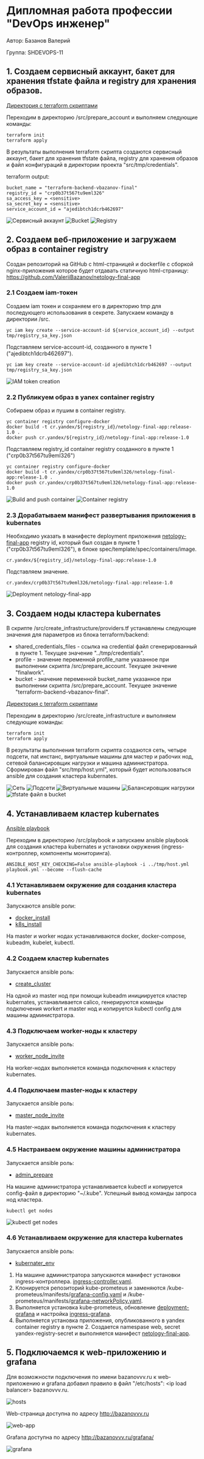 # Дипломная работа профессии "DevOps инженер"

Автор: Базанов Валерий

Группа: SHDEVOPS-11


## 1. Создаем сервисный аккаунт, бакет для хранения tfstate файла и registry для хранения образов.

[Директория с terraform скриптами](./src/prepare_account/)

Переходим в директорию /src/prepare_account и выполняем следующие команды:

```
terraform init
terraform apply
```

В результаты выполнения terraform скрипта создаются сервисный аккаунт, бакет для хранения tfstate файла, registry для хранения образов и файл конфигураций в директории проекта "src/tmp/credentials".

terraform output:
```
bucket_name = "terraform-backend-vbazanov-final"
registry_id = "crp0b37t567tu9eml326"
sa_access_key = <sensitive>
sa_secret_key = <sensitive>
service_account_id = "ajedibtch1dcrb462697"
```

<image src="img/service_account.png" alt="Сервисный аккаунт">

<image src="img/bucket.png" alt="Bucket">

<image src="img/registry.png" alt="Registry">


## 2. Создаем веб-приложение и загружаем образ в container registry

Создан репозиторий на GitHub с html-страницей и dockerfile с сборкой nginx-приложения которое будет отдавать статичную html-страницу: https://github.com/ValeriiBazanov/netology-final-app


### 2.1 Создаем iam-токен

Создаем iam токен и сохраняем его в директорию tmp для последующего использования в секрете. Запускаем команду в директории /src.

```
yc iam key create --service-account-id ${service_account_id} --output tmp/registry_sa_key.json
```

Подставляем service-account-id, созданного в пункте 1 ("ajedibtch1dcrb462697").

```
yc iam key create --service-account-id ajedibtch1dcrb462697 --output tmp/registry_sa_key.json
```

<image src="img/iam.png" alt="IAM token creation">


### 2.2 Публикуем образ в yanex container registry

Собираем образ и пушим в container registry.

```
yc container registry configure-docker
docker build -t cr.yandex/${registry_id}/netology-final-app:release-1.0 .
docker push cr.yandex/${registry_id}/netology-final-app:release-1.0
```

Подставляем registry_id container registry созданного в пункте 1 ("crp0b37t567tu9eml326")

```
yc container registry configure-docker
docker build -t cr.yandex/crp0b37t567tu9eml326/netology-final-app:release-1.0 .
docker push cr.yandex/crp0b37t567tu9eml326/netology-final-app:release-1.0
```

<image src="img/build_and_push.png" alt="Build and push container">

<image src="img/container_registry.png" alt="Container registry">


### 2.3 Дорабатываем манифест развертывания приложения в kubernates

Необходимо указать в манифесте deployment приложения [netology-final-app](./src/manifests/web-deployment.yaml) registry id, который был создан в пункте 1 ("crp0b37t567tu9eml326"), в блоке spec/template/spec/containers/image.

```
cr.yandex/${registry_id}/netology-final-app:release-1.0
```

Подставляем значение.

```
cr.yandex/crp0b37t567tu9eml326/netology-final-app:release-1.0
```

<image src="img/app_deployment.png" alt="Deployment netology-final-app">


## 3. Создаем ноды кластера kubernates

В скрипте /src/create_infrastructure/providers.tf устанавлены следующие значения для параметров из блока terraform/backend:
- shared_credentials_files - ссылка на credential файл сгенерированный в пункте 1. Текущее значение "../tmp/credentials".
- profile - значение переменной profile_name указанное при выполнении скрипта /src/prepare_account. Текущее значение "finalwork".
- bucket - значение переменной bucket_name указанное при выполнении скрипта /src/prepare_account. Текущее значение "terraform-backend-vbazanov-final".

[Директория с terraform скриптами](./src/create_infrastructure/)

Переходим в директорию /src/create_infrastructure и выполняем следующие команды:

```
terraform init
terraform apply
```

В результаты выполнения terraform скрипта создаются сеть, четыре подсети, nat инстанс, виртуальные машины для мастер и рабочих нод, сетевой балансировщик нагрузки и машина администратора. Сформирован файл "src/tmp/host.yml", который будет использоваться ansible для создания кластера kubernates.

<image src="img/tbd" alt="Сеть">

<image src="img/tbd" alt="Подсети">

<image src="img/tbd" alt="Виртуальные машины">

<image src="img/tbd" alt="Балансировщик нагрузки">

<image src="img/tbd" alt="tfstate файл в bucket">


## 4. Устанавливаем кластер kubernates

[Ansible playbook](./src/playbook/playbook.yml)

Переходим в директорию /src/playbook и запускаем ansible playbook для создания кластера kubernates и установки окружения (ingress-контроллер, компоненты мониторинга).

```
ANSIBLE_HOST_KEY_CHECKING=False ansible-playbook -i ../tmp/host.yml playbook.yml --become --flush-cache
```


### 4.1 Устанавливаем окружение для создания кластера kubernates

Запускаются ansible роли:

- [docker_install](./src/playbook/roles/docker_install/tasks/main.yml)
- [k8s_install](./src/playbook/roles/k8s_install/tasks/main.yml)

На master и worker нодах устанавливаются docker, docker-compose, kubeadm, kubelet, kubectl.


### 4.2 Создаем кластер kubernates

Запускается ansible роль:

- [create_cluster](./src/playbook/roles/create_cluster/tasks/main.yml)

На одной из master нод при помощи kubeadm инициируется кластер kubernates, устанавливается calico, генерируются команды подключения workert и master нод и копируется kubectl config для машины администратора.


### 4.3 Подключаем worker-ноды к кластеру

Запускается ansible роль:

- [worker_node_invite](./src/playbook/roles/worker_node_invite/tasks/main.yml)

На worker-нодах выполняется команда подключения к кластеру kubernates.


### 4.4 Подключаем master-ноды к кластеру

Запускается ansible роль:

- [master_node_invite](./src/playbook/roles/master_node_invite/tasks/main.yml)

На master-нодах выполняется команда подключения к кластеру kubernates.


### 4.5 Настраиваем окружение машины администратора

Запускается ansible роль:

- [admin_prepare](./src/playbook/roles/admin_prepare/tasks/main.yml)

На машине администратора устанавливается kubectl и копируется config-файл в директорию "~/.kube". 
Успешный вывод команды запроса нод кластера.

```
kubectl get nodes
```

<image src="img/tbd" alt="kubectl get nodes">


### 4.6 Устанавливаем окружение для кластера kubernates

Запускается ansible роль:

- [kubernater_env](./src/playbook/roles/kubernater_env/tasks/main.yml)

1. На машине администратора запускаются манифест установки ingress-контроллера. [ingress-controller.yaml](./src/manifests/ingress-controller.yaml).
2. Клонируется репозиторий kube-prometeus и заменяются /kube-prometeus/manifests/[grafana-config.yaml](./src/manifests/grafana-config.yaml) и /kube-prometeus/manifests/[grafana-networkPolicy.yaml](./src/manifests/grafana-networkPolicy.yaml).
3. Выполняется установка kube-prometeus, обновление [deployment-grafana](./src/manifests/grafana-deployment-path.yaml) и настройка [ingress-grafana](./src/manifests/ingress-grafana.yaml).
4. Выполняется установка приложения, опубликованного в yandex container registry в пункте 2. Создается namespase web, secret yandex-registry-secret и выполняется манифест [netology-final-app](./src/manifests/web-deployment.yaml).


## 5. Подключаемся к web-приложению и grafana

Для возможности подключения по имени bazanovvv.ru к web-приложению и grafana добавил правило в файл "/etc/hosts": \<ip load balancer\> bazanovvv.ru.

<image src="img/tbd" alt="hosts">


Web-страница доступна по адресу http://bazanovvv.ru

<image src="img/tbd" alt="web-app">

Grafana доступна по адресу http://bazanovvv.ru/grafana/ 

<image src="img/tbd" alt="grafana">
